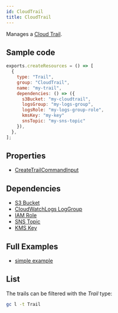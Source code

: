 ```yaml
---
id: CloudTrail
title: CloudTrail
---
```


Manages a [Cloud Trail](https://console.aws.amazon.com/cloudtrail/home?#/).

## Sample code

```js
exports.createResources = () => [
  {
    type: "Trail",
    group: "CloudTrail",
    name: "my-trail",
    dependencies: () => ({
      s3Bucket: "my-cloudtrail",
      logsGroup: "my-logs-group",
      logsRole: "my-logs-group-role",
      kmsKey: "my-key"
      snsTopic: "my-sns-topic"
    }),
  },
];
```

## Properties

- [CreateTrailCommandInput](https://docs.aws.amazon.com/AWSJavaScriptSDK/v3/latest/clients/client-cloudtrail/interfaces/createtrailcommandinput.html)

## Dependencies

- [S3 Bucket](../S3/Bucket.md)
- [CloudWatchLogs LogGroup](../CloudWatchLogs/LogGroup.md)
- [IAM Role](../IAM/Role.md)
- [SNS Topic](../SNS/Topic)
- [KMS Key](../KMS/Key.md)

## Full Examples

- [simple example](https://github.com/grucloud/grucloud/tree/main/examples/aws/CloudTrail/cloudtrail-simple)

## List

The trails can be filtered with the _Trail_ type:

```sh
gc l -t Trail
```

```txt

```
